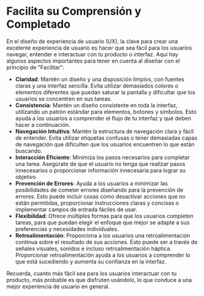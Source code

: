 # Facilita su Comprensión y Completado

En el diseño de experiencia de usuario (UX), la clave para crear una excelente experiencia de usuario es hacer que sea fácil para los usuarios navegar, entender e interactuar con tu producto o interfaz. Aquí hay algunos aspectos importantes para tener en cuenta al diseñar con el principio de "Facilitar":

- **Claridad**: Mantén un diseño y una disposición limpios, con fuentes claras y una interfaz sencilla. Evita utilizar demasiados colores o elementos diferentes que puedan saturar la pantalla y dificultar que los usuarios se concentren en sus tareas.
- **Consistencia**: Mantén un diseño consistente en toda la interfaz, utilizando un patrón estándar para elementos, botones y símbolos. Esto ayuda a los usuarios a comprender el flujo de tu interfaz y qué deben hacer a continuación.
- **Navegación Intuitiva**: Mantén la estructura de navegación clara y fácil de entender. Evita utilizar etiquetas confusas o tener demasiadas capas de navegación que dificulten que los usuarios encuentren lo que están buscando.
- **Interacción Eficiente**: Minimiza los pasos necesarios para completar una tarea. Asegúrate de que el usuario no tenga que realizar pasos innecesarios o proporcionar información innecesaria para lograr su objetivo.
- **Prevención de Errores**: Ayuda a los usuarios a minimizar las posibilidades de cometer errores diseñando para la prevención de errores. Esto puede incluir cosas como desactivar acciones que no están permitidas, proporcionar instrucciones claras y concisas o implementar campos de entrada fáciles de usar.
- **Flexibilidad**: Ofrece múltiples formas para que los usuarios completen tareas, para que puedan elegir el enfoque que mejor se adapte a sus preferencias y necesidades individuales.
- **Retroalimentación**: Proporciona a los usuarios una retroalimentación continua sobre el resultado de sus acciones. Esto puede ser a través de señales visuales, sonidos e incluso retroalimentación háptica. Proporcionar retroalimentación ayuda a los usuarios a comprender lo que está sucediendo y aumenta su confianza en la interfaz.

Recuerda, cuanto más fácil sea para los usuarios interactuar con tu producto, más probable es que disfruten usándolo, lo que conduce a una mejor experiencia de usuario en general.
